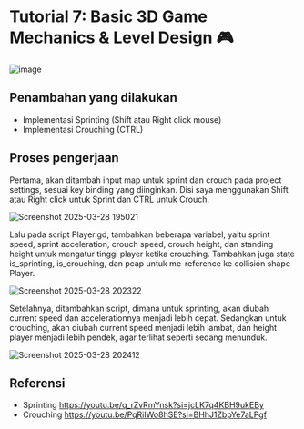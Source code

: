 # Tutorial 7: Basic 3D Game Mechanics & Level Design 🎮

![image](https://github.com/user-attachments/assets/41a94e9e-ff60-4844-aff9-8eac52924692)

## Penambahan yang dilakukan

- Implementasi Sprinting (Shift atau Right click mouse)
- Implementasi Crouching (CTRL)

## Proses pengerjaan

Pertama, akan ditambah input map untuk sprint dan crouch pada project settings, sesuai key binding yang diinginkan. Disi saya menggunakan Shift atau Right click untuk Sprint dan CTRL untuk Crouch.

![Screenshot 2025-03-28 195021](https://github.com/user-attachments/assets/0059be5c-4f59-4b07-96ac-c3addfa14dce)

Lalu pada script Player.gd, tambahkan beberapa variabel, yaitu sprint speed, sprint acceleration, crouch speed, crouch height, dan standing height untuk mengatur tinggi player ketika crouching. Tambahkan juga state is_sprinting, is_crouching, dan pcap untuk me-reference ke collision shape Player.

![Screenshot 2025-03-28 202322](https://github.com/user-attachments/assets/fbf8be90-f1fc-4495-8eab-ec2daf6a52ad)

Setelahnya, ditambahkan script, dimana untuk sprinting, akan diubah current speed dan accelerationnya menjadi lebih cepat. Sedangkan untuk crouching, akan diubah current speed menjadi lebih lambat, dan height player menjadi lebih pendek, agar terlihat seperti sedang menunduk.

![Screenshot 2025-03-28 202412](https://github.com/user-attachments/assets/94bacf42-4353-4fb9-b57a-27b679819740)

## Referensi

- Sprinting https://youtu.be/q_rZvRmYnsk?si=jcLK7q4KBH9ukEBy
- Crouching https://youtu.be/PqRiIWo8hSE?si=BHhJ1ZbpYe7aLPgf

